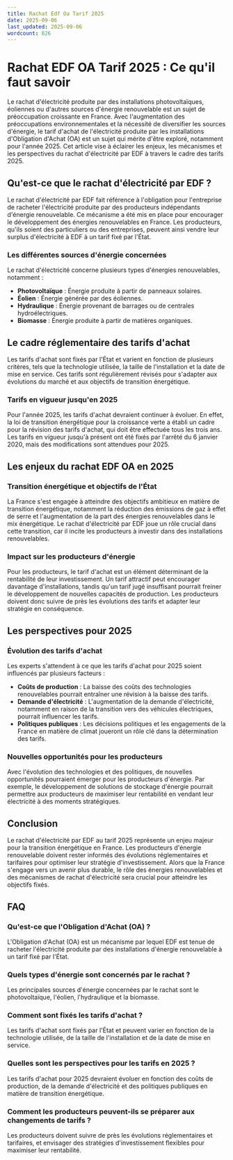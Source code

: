 ```yaml
---
title: Rachat Edf Oa Tarif 2025
date: 2025-09-06
last_updated: 2025-09-06
wordcount: 826
---
```


# Rachat EDF OA Tarif 2025 : Ce qu'il faut savoir

Le rachat d'électricité produite par des installations photovoltaïques, éoliennes ou d'autres sources d'énergie renouvelable est un sujet de préoccupation croissante en France. Avec l'augmentation des préoccupations environnementales et la nécessité de diversifier les sources d'énergie, le tarif d'achat de l'électricité produite par les installations d'Obligation d'Achat (OA) est un sujet qui mérite d'être exploré, notamment pour l'année 2025. Cet article vise à éclairer les enjeux, les mécanismes et les perspectives du rachat d'électricité par EDF à travers le cadre des tarifs 2025.

## Qu'est-ce que le rachat d'électricité par EDF ?

Le rachat d'électricité par EDF fait référence à l'obligation pour l'entreprise de racheter l'électricité produite par des producteurs indépendants d'énergie renouvelable. Ce mécanisme a été mis en place pour encourager le développement des énergies renouvelables en France. Les producteurs, qu'ils soient des particuliers ou des entreprises, peuvent ainsi vendre leur surplus d'électricité à EDF à un tarif fixé par l'État.

### Les différentes sources d'énergie concernées

Le rachat d'électricité concerne plusieurs types d'énergies renouvelables, notamment :

- **Photovoltaïque** : Énergie produite à partir de panneaux solaires.
- **Éolien** : Énergie générée par des éoliennes.
- **Hydraulique** : Énergie provenant de barrages ou de centrales hydroélectriques.
- **Biomasse** : Énergie produite à partir de matières organiques.

## Le cadre réglementaire des tarifs d'achat

Les tarifs d'achat sont fixés par l'État et varient en fonction de plusieurs critères, tels que la technologie utilisée, la taille de l'installation et la date de mise en service. Ces tarifs sont régulièrement révisés pour s'adapter aux évolutions du marché et aux objectifs de transition énergétique.

### Tarifs en vigueur jusqu'en 2025

Pour l'année 2025, les tarifs d'achat devraient continuer à évoluer. En effet, la loi de transition énergétique pour la croissance verte a établi un cadre pour la révision des tarifs d'achat, qui doit être effectuée tous les trois ans. Les tarifs en vigueur jusqu'à présent ont été fixés par l'arrêté du 6 janvier 2020, mais des modifications sont attendues pour 2025.

## Les enjeux du rachat EDF OA en 2025

### Transition énergétique et objectifs de l'État

La France s'est engagée à atteindre des objectifs ambitieux en matière de transition énergétique, notamment la réduction des émissions de gaz à effet de serre et l'augmentation de la part des énergies renouvelables dans le mix énergétique. Le rachat d'électricité par EDF joue un rôle crucial dans cette transition, car il incite les producteurs à investir dans des installations renouvelables.

### Impact sur les producteurs d'énergie

Pour les producteurs, le tarif d'achat est un élément déterminant de la rentabilité de leur investissement. Un tarif attractif peut encourager davantage d'installations, tandis qu'un tarif jugé insuffisant pourrait freiner le développement de nouvelles capacités de production. Les producteurs doivent donc suivre de près les évolutions des tarifs et adapter leur stratégie en conséquence.

## Les perspectives pour 2025

### Évolution des tarifs d'achat

Les experts s'attendent à ce que les tarifs d'achat pour 2025 soient influencés par plusieurs facteurs :

- **Coûts de production** : La baisse des coûts des technologies renouvelables pourrait entraîner une révision à la baisse des tarifs.
- **Demande d'électricité** : L'augmentation de la demande d'électricité, notamment en raison de la transition vers des véhicules électriques, pourrait influencer les tarifs.
- **Politiques publiques** : Les décisions politiques et les engagements de la France en matière de climat joueront un rôle clé dans la détermination des tarifs.

### Nouvelles opportunités pour les producteurs

Avec l'évolution des technologies et des politiques, de nouvelles opportunités pourraient émerger pour les producteurs d'énergie. Par exemple, le développement de solutions de stockage d'énergie pourrait permettre aux producteurs de maximiser leur rentabilité en vendant leur électricité à des moments stratégiques.

## Conclusion

Le rachat d'électricité par EDF au tarif 2025 représente un enjeu majeur pour la transition énergétique en France. Les producteurs d'énergie renouvelable doivent rester informés des évolutions réglementaires et tarifaires pour optimiser leur stratégie d'investissement. Alors que la France s'engage vers un avenir plus durable, le rôle des énergies renouvelables et des mécanismes de rachat d'électricité sera crucial pour atteindre les objectifs fixés.

## FAQ

### Qu'est-ce que l'Obligation d'Achat (OA) ?

L'Obligation d'Achat (OA) est un mécanisme par lequel EDF est tenue de racheter l'électricité produite par des installations d'énergie renouvelable à un tarif fixé par l'État.

### Quels types d'énergie sont concernés par le rachat ?

Les principales sources d'énergie concernées par le rachat sont le photovoltaïque, l'éolien, l'hydraulique et la biomasse.

### Comment sont fixés les tarifs d'achat ?

Les tarifs d'achat sont fixés par l'État et peuvent varier en fonction de la technologie utilisée, de la taille de l'installation et de la date de mise en service.

### Quelles sont les perspectives pour les tarifs en 2025 ?

Les tarifs d'achat pour 2025 devraient évoluer en fonction des coûts de production, de la demande d'électricité et des politiques publiques en matière de transition énergétique.

### Comment les producteurs peuvent-ils se préparer aux changements de tarifs ?

Les producteurs doivent suivre de près les évolutions réglementaires et tarifaires, et envisager des stratégies d'investissement flexibles pour maximiser leur rentabilité.